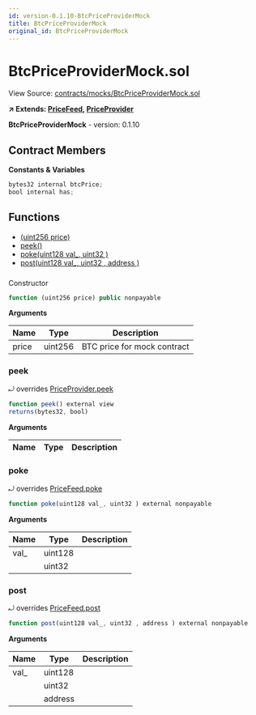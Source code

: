 ```yaml
---
id: version-0.1.10-BtcPriceProviderMock
title: BtcPriceProviderMock
original_id: BtcPriceProviderMock
---
```


# BtcPriceProviderMock.sol

View Source: [contracts/mocks/BtcPriceProviderMock.sol](../../contracts/mocks/BtcPriceProviderMock.sol)

**↗ Extends: [PriceFeed](PriceFeed.md), [PriceProvider](PriceProvider.md)**

**BtcPriceProviderMock** - version: 0.1.10

## Contract Members
**Constants & Variables**

```js
bytes32 internal btcPrice;
bool internal has;

```

## Functions

- [(uint256 price)](#)
- [peek()](#peek)
- [poke(uint128 val_, uint32 )](#poke)
- [post(uint128 val_, uint32 , address )](#post)

### 

Constructor

```js
function (uint256 price) public nonpayable
```

**Arguments**

| Name        | Type           | Description  |
| ------------- |------------- | -----|
| price | uint256 | BTC price for mock contract | 

### peek

⤾ overrides [PriceProvider.peek](PriceProvider.md#peek)

```js
function peek() external view
returns(bytes32, bool)
```

**Arguments**

| Name        | Type           | Description  |
| ------------- |------------- | -----|

### poke

⤾ overrides [PriceFeed.poke](PriceFeed.md#poke)

```js
function poke(uint128 val_, uint32 ) external nonpayable
```

**Arguments**

| Name        | Type           | Description  |
| ------------- |------------- | -----|
| val_ | uint128 |  | 
|  | uint32 |  | 

### post

⤾ overrides [PriceFeed.post](PriceFeed.md#post)

```js
function post(uint128 val_, uint32 , address ) external nonpayable
```

**Arguments**

| Name        | Type           | Description  |
| ------------- |------------- | -----|
| val_ | uint128 |  | 
|  | uint32 |  | 
|  | address |  | 

